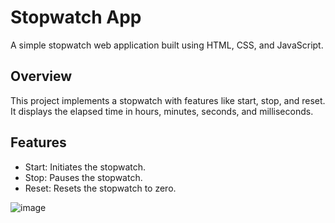 # Stopwatch App

A simple stopwatch web application built using HTML, CSS, and JavaScript.

## Overview

This project implements a stopwatch with features like start, stop, and reset. It displays the elapsed time in hours, minutes, seconds, and milliseconds.

## Features

- Start: Initiates the stopwatch.
- Stop: Pauses the stopwatch.
- Reset: Resets the stopwatch to zero.

![image](https://github.com/gitikadhole/Stopwatch/assets/112191177/5222c003-1e00-4ca3-b9fe-30709823d76b)

